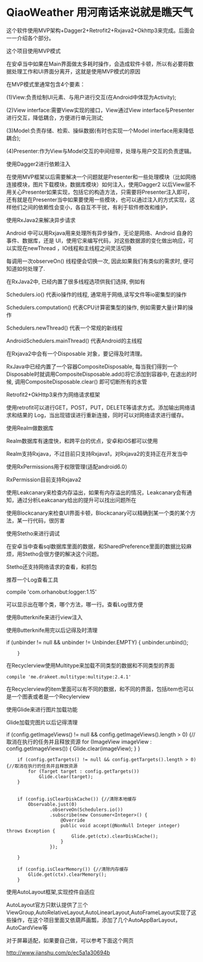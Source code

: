 # QiaoWeather 用河南话来说就是瞧天气
这个软件使用MVP架构+Dagger2+Retrofit2+Rxjava2+Okhttp3来完成。后面会一一介绍各个部分。


这个项目使用MVP模式

在安卓当中如果在Main界面做太多耗时操作，会造成软件卡顿，所以有必要将数据处理工作和UI界面分离开，这就是使用MVP模式的原因

在MVP模式里通常包含4个要素：

(1)View:负责绘制UI元素、与用户进行交互(在Android中体现为Activity);

(2)View interface:需要View实现的接口，View通过View interface与Presenter进行交互，降低耦合，方便进行单元测试;

(3)Model:负责存储、检索、操纵数据(有时也实现一个Model interface用来降低耦合);

(4)Presenter:作为View与Model交互的中间纽带，处理与用户交互的负责逻辑。


使用Dagger2进行依赖注入

在使用MVP框架以后需要解决一个问题就是Presenter和一些处理模块（比如网络连接模块，图片下载模块，数据库模块）如何注入，使用Dagger2 以后View层不用关心Presenter如果实现，包括它的构造方法，只需要将Presenter注入即可，还有就是在Presenter当中如果要使用一些模块，也可以通过注入的方式实现，这样他们之间的依赖性会变小，各自互不干扰，有利于软件修改和维护，


使用RxJava2来解决异步请求

 Android 中可以用Rxjava用来处理所有异步操作，无论是网络、Android 自身的事件、数据库，还是 UI，使用它来编写代码，对这些数据源的变化做出响应，可以实现在newThread ，IO线程和主线程之间灵活切换
 
 每调用一次observeOn() 线程便会切换一次, 因此如果我们有类似的需求时, 便可知道如何处理了.


在RxJava2中, 已经内置了很多线程选项供我们选择, 例如有

Schedulers.io() 代表io操作的线程, 通常用于网络,读写文件等io密集型的操作

Schedulers.computation() 代表CPU计算密集型的操作, 例如需要大量计算的操作

Schedulers.newThread() 代表一个常规的新线程

AndroidSchedulers.mainThread() 代表Android的主线程



在Rxjava2中会有一个Disposable 对象，要记得及时清理。

 RxJava中已经内置了一个容器CompositeDisposable, 每当我们得到一个Disposable时就调用CompositeDisposable.add()将它添加到容器中, 在退出的时候, 调用CompositeDisposable.clear() 即可切断所有的水管



Retrofit2+OkHttp3来作为网络请求框架


使用retrofit可以进行GET，POST，PUT，DELETE等请求方式。添加输出网络请求和结果的 Log，当出现错误进行重新连接，同时可以对网络请求进行缓存。


使用Realm做数据库

Realm数据库有速度快，和跨平台的优点，安卓和iOS都可以使用

Realm支持Rxjava，不过目前只支持Rxjava1，对Rxjava2的支持正在开发当中


使用RxPermissions用于权限管理(适配android6.0）

RxPermission目前支持Rxjava2


使用Leakcanary来检查内存溢出，如果有内存溢出的情况，Leakcanary会有通知，通过分析Leakcanary给出的提升可以找出问题所在


使用Blockcanary来检查UI界面卡顿，Blockcanary可以精确到某一个类的某个方法，某一行代码，很厉害


使用Stetho来进行调试

在安卓当中查看sql数据库里面的数据，和SharedPreference里面的数据比较麻烦，用Stetho会很方便的解决这个问题。

Stetho还支持网络请求的查看，和抓包


推荐一个Log查看工具

  compile 'com.orhanobut:logger:1.15'
  
可以显示出在哪个类，哪个方法，哪一行。查看Log很方便


使用Butterknife来进行view注入

使用Butterknife用完以后记得及时清理

 if (unbinder != null && unbinder != Unbinder.EMPTY) {
            unbinder.unbind();

        }


在Recyclerview使用Multitype来加载不同类型的数据和不同类型的界面

    compile 'me.drakeet.multitype:multitype:2.4.1'
    
在Recyclerview的item里面可以有不同的数据，和不同的界面，包括item也可以是一个图表或者是一个Recylerview


使用Glide来进行图片加载功能

Glide加载完图片以后记得清理

  if (config.getImageViews() != null && config.getImageViews().length > 0) {//取消在执行的任务并且释放资源
            for (ImageView imageView : config.getImageViews()) {
                Glide.clear(imageView);
            }
        }

        if (config.getTargets() != null && config.getTargets().length > 0) {//取消在执行的任务并且释放资源
            for (Target target : config.getTargets())
                Glide.clear(target);
        }


        if (config.isClearDiskCache()) {//清除本地缓存
            Observable.just(0)
                    .observeOn(Schedulers.io())
                    .subscribe(new Consumer<Integer>() {
                        @Override
                        public void accept(@NonNull Integer integer) throws Exception {
                            Glide.get(ctx).clearDiskCache();
                        }
                    });

        }

        if (config.isClearMemory()) {//清除内存缓存
            Glide.get(ctx).clearMemory();
        }


使用AutoLayout框架,实现控件自适应

AutoLayout官方只默认提供了三个ViewGroup,AutoRelativeLayout,AutoLinearLayout,AutoFrameLayout实现了这些操作，在这个项目里面又依葫芦画瓢，添加了几个AutoAppBarLayout，AutoCardView等

对于屏幕适配，如果要自己做，可以参考下面这个网页

http://www.jianshu.com/p/ec5a1a30694b
